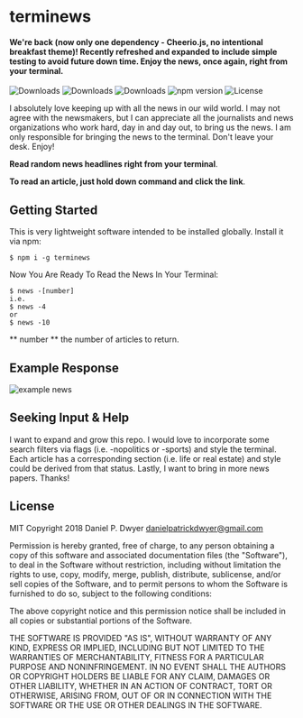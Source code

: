 # terminews

#### We're back (now only one dependency - Cheerio.js, no intentional breakfast theme)! Recently refreshed and expanded to include simple testing to avoid future down time. Enjoy the news, once again, right from your terminal.

![Downloads](https://img.shields.io/npm/dw/terminews.svg)
![Downloads](https://img.shields.io/npm/dm/terminews.svg)
![Downloads](https://img.shields.io/npm/dt/terminews.svg)
![npm version](https://img.shields.io/npm/v/terminews.svg)
![License](https://img.shields.io/npm/l/terminews.svg)

I absolutely love keeping up with all the news in our wild world. I may not agree with the newsmakers, but I can appreciate all the journalists and news organizations who work hard, day in and day out, to bring us the news. I am only responsible for bringing the news to the terminal. Don't leave your desk. Enjoy!

 **Read random news headlines right from your terminal**.

 **To read an article, just hold down command and click the link**.


## Getting Started

This is very lightweight software intended to be installed globally. Install it via npm:

```shell
$ npm i -g terminews
```


Now You Are Ready To Read the News In Your Terminal:

```shell
$ news -[number]
i.e.
$ news -4
or
$ news -10
```
** number ** the number of articles to return.


## Example Response

![example news](http://i66.tinypic.com/k3xh0h.png)

## Seeking Input & Help

I want to expand and grow this repo. I would love to incorporate some search filters via flags (i.e. -nopolitics or -sports) and style the terminal. Each article has a corresponding section (i.e. life or real estate) and style could be derived from that status. Lastly, I want to bring in more news papers. Thanks!

## License

MIT
Copyright 2018 Daniel P. Dwyer <danielpatrickdwyer@gmail.com>

Permission is hereby granted, free of charge, to any person obtaining a copy of this software and associated documentation files (the "Software"), to deal in the Software without restriction, including without limitation the rights to use, copy, modify, merge, publish, distribute, sublicense, and/or sell copies of the Software, and to permit persons to whom the Software is furnished to do so, subject to the following conditions:

The above copyright notice and this permission notice shall be included in all copies or substantial portions of the Software.

THE SOFTWARE IS PROVIDED "AS IS", WITHOUT WARRANTY OF ANY KIND, EXPRESS OR IMPLIED, INCLUDING BUT NOT LIMITED TO THE WARRANTIES OF MERCHANTABILITY, FITNESS FOR A PARTICULAR PURPOSE AND NONINFRINGEMENT. IN NO EVENT SHALL THE AUTHORS OR COPYRIGHT HOLDERS BE LIABLE FOR ANY CLAIM, DAMAGES OR OTHER LIABILITY, WHETHER IN AN ACTION OF CONTRACT, TORT OR OTHERWISE, ARISING FROM, OUT OF OR IN CONNECTION WITH THE SOFTWARE OR THE USE OR OTHER DEALINGS IN THE SOFTWARE.
